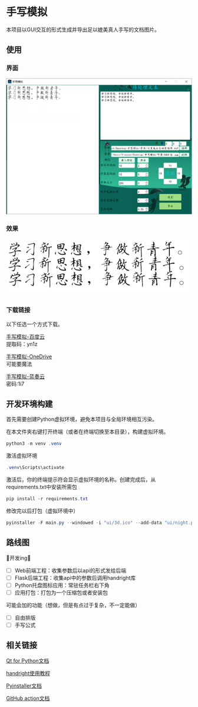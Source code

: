 # 手写模拟

本项目以GUI交互的形式生成并导出足以媲美真人手写的文档图片。

## 使用

### 界面

![界面](assets/qt界面.png)

### 效果

![效果](assets/效果.png)

### 下载链接

以下任选一个方式下载。

[手写模拟-百度云](https://pan.baidu.com/s/16ReiVqKryIHkT84_qE5v7g?pwd=yn1z)  
提取码：yn1z

[手写模拟-OneDrive](https://1drv.ms/f/c/ce2d233c2ff03eb6/Epk-2WVaIn5DisGzqWhm94IBhVRN6T8sp6qCO_CyVTpuaQ?e=jSkagp)  
可能要魔法

[手写模拟-蓝奏云](https://wwuv.lanzouw.com/b00ocwmfcj)  
密码:1i7

## 开发环境构建

首先需要创建Python虚拟环境，避免本项目与全局环境相互污染。

在本文件夹右键打开终端（或者在终端切换至本目录），构建虚拟环境。

```powershell
python3 -m venv .venv
```

激活虚拟环境
```powershell
.venv\Scripts\activate
```

激活后，你的终端提示符会显示虚拟环境的名称。创建完成后，从requirements.txt中安装所需包

```powershell
pip install -r requirements.txt
```

修改完以后打包（虚拟环境中）

```powershell
pyinstaller -F main.py --windowed -i "ui/3d.ico" --add-data "ui/night.png:ui" -n "手写模拟"
```

## 路线图

🚧开发ing🚧

- [ ] Web前端工程：收集参数后以api的形式发给后端
- [ ] Flask后端工程：收集api中的参数后调用handright库
- [ ] Python托盘图标应用：常驻任务栏右下角
- [ ] 应用打包：打包为一个压缩包或者安装包

可能会加的功能（想做，但是有点过于复杂，不一定能做）

- [ ] 自由排版
- [ ] 手写公式

## 相关链接

[Qt for Python文档](https://doc.qt.io/qtforpython-6/quickstart.html)

[handright使用教程](https://github.com/Gsllchb/Handright/blob/master/docs/tutorial.md)

[Pyinstaller文档](https://pyinstaller.org/en/stable/index.html#)

[GitHub action文档](https://docs.github.com/zh/actions)
